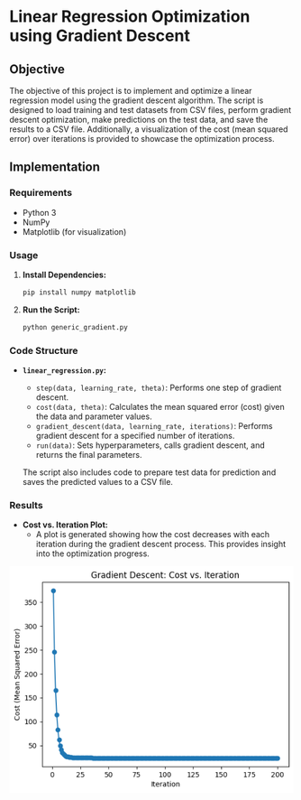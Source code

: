 # Linear Regression Optimization using Gradient Descent

## Objective

The objective of this project is to implement and optimize a linear regression model using the gradient descent algorithm. The script is designed to load training and test datasets from CSV files, perform gradient descent optimization, make predictions on the test data, and save the results to a CSV file. Additionally, a visualization of the cost (mean squared error) over iterations is provided to showcase the optimization process.

## Implementation

### Requirements

- Python 3
- NumPy
- Matplotlib (for visualization)

### Usage

1. **Install Dependencies:**
    ```bash
    pip install numpy matplotlib
    ```

2. **Run the Script:**
    ```bash
    python generic_gradient.py
    ```

### Code Structure

- **`linear_regression.py`:**
    - `step(data, learning_rate, theta)`: Performs one step of gradient descent.
    - `cost(data, theta)`: Calculates the mean squared error (cost) given the data and parameter values.
    - `gradient_descent(data, learning_rate, iterations)`: Performs gradient descent for a specified number of iterations.
    - `run(data)`: Sets hyperparameters, calls gradient descent, and returns the final parameters.
    
    The script also includes code to prepare test data for prediction and saves the predicted values to a CSV file.

### Results

- **Cost vs. Iteration Plot:**
    - A plot is generated showing how the cost decreases with each iteration during the gradient descent process. This provides insight into the optimization progress.

![Cost vs. Iteration Plot](graphs/cost_vs_iteration.png)
